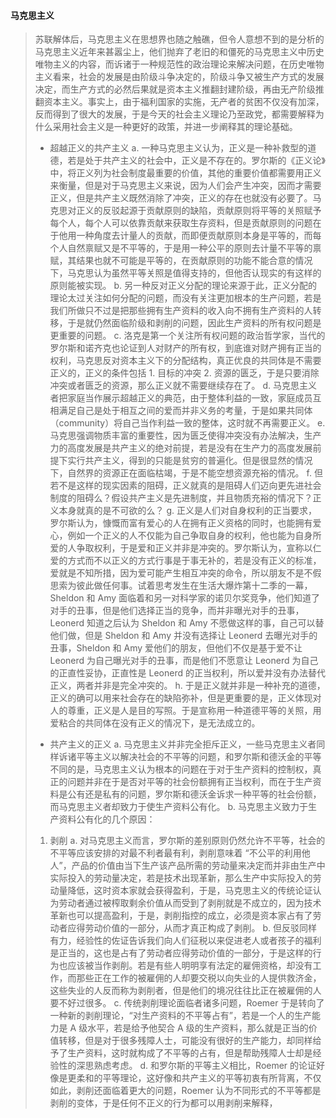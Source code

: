 #### 马克思主义
> 苏联解体后，马克思主义在思想界也随之触礁，但令人意想不到的是分析的马克思主义近年来甚嚣尘上，他们抛弃了老旧的和僵死的马克思主义中历史唯物主义的内容，而诉诸于一种规范性的政治理论来解决问题，在历史唯物主义看来，社会的发展是由阶级斗争决定的，阶级斗争又被生产方式的发展决定，而生产方式的必然后果就是资本主义推翻封建阶级，再由无产阶级推翻资本主义。事实上，由于福利国家的实施，无产者的贫困不仅没有加深，反而得到了很大的发展，于是今天的社会主义理论乃至政党，都需要解释为什么采用社会主义是一种更好的政策，并进一步阐释其的理论基础。
> * 超越正义的共产主义
> a. 一种马克思主义认为，正义是一种补救型的道德，若是处于共产主义的社会中，正义是不存在的。罗尔斯的《正义论》中，将正义列为社会制度最重要的价值，其他的重要价值都需要用正义来衡量，但是对于马克思主义来说，因为人们会产生冲突，因而才需要正义，但是共产主义既然消除了冲突，正义的存在也就没有必要了。马克思对正义的反驳起源于贡献原则的缺陷，贡献原则将平等的关照赋予每个人，每个人可以依靠贡献来获取生存资料，但是贡献原则的问题在于他用一种角度去计量人的贡献，而即便贡献原则本身是平等的，而每个人自然禀赋又是不平等的，于是用一种公平的原则去计量不平等的禀赋，其结果也就不可能是平等的，在贡献原则的功能不能合意的情况下，马克思认为虽然平等关照是值得支持的，但他否认现实的有这样的原则能被实现。
> b. 另一种反对正义分配的理论来源于此，正义分配的理论太过关注如何分配的问题，而没有关注更加根本的生产问题，若是我们所做只不过是把那些拥有生产资料的收入向不拥有生产资料的人转移，于是就仍然面临阶级和剥削的问题，因此生产资料的所有权问题是更重要的问题。
> c. 洛克是第一个关注所有权问题的政治哲学家，当代的罗尔斯和诺齐克也论证到人对财产的所有权，到底谁对财产拥有正当的权利，马克思反对资本主义下的分配结构，真正优良的共同体是不需要正义的，正义的条件包括 1. 目标的冲突 2. 资源的匮乏，于是只要消除冲突或者匮乏的资源，那么正义就不需要继续存在了。
> d. 马克思主义者把家庭当作展示超越正义的典范，由于整体利益的一致，家庭成员互相满足自己是处于相互之间的爱而并非义务的考量，于是如果共同体（community）将自己当作利益一致的整体，这时就不再需要正义。
> e. 马克思强调物质丰富的重要性，因为匮乏使得冲突没有办法解决，生产力的高度发展是共产主义的绝对前提，若是没有在生产力的高度发展前提下实行共产主义，得到的只能是贫穷的普遍化。但是很显然的情况下，自然界的资源正在面临枯竭，于是不能空想资源充裕的情况。
> f. 但若不是这样的现实因素的阻碍，正义就真的是阻碍人们迈向更先进社会制度的阻碍么？假设共产主义是先进制度，并且物质充裕的情况下？正义本身就真的是不可欲的么？
> g. 正义是人们对自身权利的正当要求，罗尔斯认为，慷慨而富有爱心的人在拥有正义资格的同时，也能拥有爱心，例如一个正义的人不仅能为自己争取自身的权利，他也能为自身所爱的人争取权利，于是爱和正义并非是冲突的。罗尔斯认为，宣称以仁爱的方式而不以正义的方式行事是于事无补的，若是没有正义的标准，爱就是不知所措，因为爱可能产生相互冲突的命令，所以朋友不是不假思索为彼此做任何事。试着思考发生在生活大爆炸第十二季的一幕，Sheldon 和 Amy 面临着和另一对科学家的诺贝尔奖竞争，他们知道了对手的丑事，但是他们选择正当的竞争，而并非曝光对手的丑事，Leonerd 知道之后认为 Sheldon 和 Amy 不愿做这样的事，自己可以替他们做，但是 Sheldon 和 Amy 并没有选择让 Leonerd 去曝光对手的丑事，Sheldon 和 Amy 爱他们的朋友，但他们不仅是基于爱不让 Leonerd 为自己曝光对手的丑事，而是他们不愿意让 Leonerd 为自己的正直性妥协，正直性是 Leonerd 的正当权利，所以爱并没有办法替代正义，两者并非是完全冲突的。
> h. 于是正义就并非是一种补充的道德，正义的确可以用来社会存在的缺陷弥补，但是更重要的是，正义体现对人的尊重，正义是人是目的写照。于是宣称用一种道德平等的关照，用爱粘合的共同体在没有正义的情况下，是无法成立的。
> 
> * 共产主义的正义
> a. 马克思主义并非完全拒斥正义，一些马克思主义者同样诉诸平等主义以解决社会的不平等的问题，和罗尔斯和德沃金的平等不同的是，马克思主义认为根本的问题在于对于生产资料的控制权，真正的问题并非在于是否对平等的社会份额拥有正当权利，而在于生产资料是公有还是私有的问题，罗尔斯和德沃金诉求一种平等的社会份额，而马克思主义者却致力于使生产资料公有化。
> b. 马克思主义致力于生产资料公有化的几个原因：
>  
> 1. 剥削
> a. 对马克思主义而言，罗尔斯的差别原则仍然允许不平等，社会的不平等应该安排的对最不利者最有利，剥削意味着 “不公平的利用他人”，产品的价值由当下生产该产品所需的劳动量来决定而并非由生产中实际投入的劳动量决定，若是技术出现革新，那么生产中实际投入的劳动量降低，这时资本家就会获得盈利，于是，马克思主义的传统论证认为劳动者通过被榨取剩余价值从而受到了剥削就是不成立的，因为技术革新也可以提高盈利，于是，剥削指控的成立，必须是资本家占有了劳动者应得劳动价值的一部分，从而才真正构成了剥削。
> b. 但反驳同样有力，经验性的佐证告诉我们向人们征税以来促进老人或者孩子的福利是正当的，这也是占有了劳动者应得劳动价值的一部分，于是这样的行为也应该被当作剥削。若是有些人明明享有法定的雇佣资格，却没有工作，而那些正在工作的被雇佣的人却要交税以向失业的人提供救济金，这些失业的人反而称为剥削者，但是他们的境况往往比正在被雇佣的人要不好过很多。
> c. 传统剥削理论面临者诸多问题，Roemer 于是转向了一种新的剥削理论，“对生产资料的不平等占有”，若是一个人的生产能力是 A 级水平，若是给予他契合 A 级的生产资料，那么就是正当的价值转移，但是对于很多残障人士，可能没有很好的生产能力，却同样给予了生产资料，这时就构成了不平等的占有，但是帮助残障人士却是经验性的深思熟虑考虑。
> d. 和罗尔斯的平等主义相比，Roemer 的论证好像是更柔和的平等理论，这好像和共产主义的平等初衷有所背离，不仅如此，剥削还面临着更大的问题，Roemer 认为不同形式的不平等都是剥削的变体，于是任何不正义的行为都可以用剥削来解释，